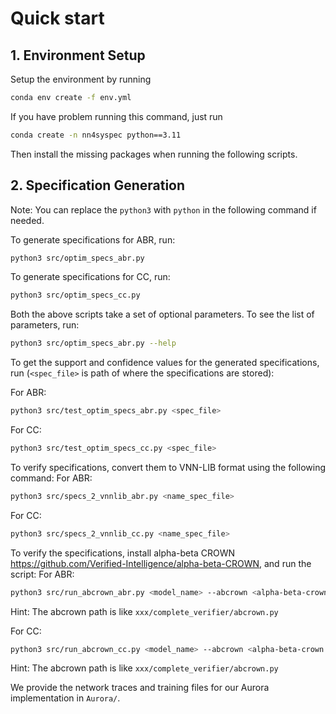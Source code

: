 # Quick start
## 1. Environment Setup
Setup the environment by running 

```bash
conda env create -f env.yml
```

If you have problem running this command, just run

```bash
conda create -n nn4syspec python==3.11
```

Then install the missing packages when running the following scripts.

## 2. Specification Generation
Note: You can replace the `python3` with `python` in the following command if needed.

To generate specifications for ABR, run:
```bash
python3 src/optim_specs_abr.py
```

To generate specifications for CC, run:
```bash
python3 src/optim_specs_cc.py
```

Both the above scripts take a set of optional parameters. To see the list of parameters, run:
```bash
python3 src/optim_specs_abr.py --help
```

To get the support and confidence values for the generated specifications, run (```<spec_file>``` is path of where the specifications are stored):

For ABR:
```bash
python3 src/test_optim_specs_abr.py <spec_file>
```

For CC:
```bash
python3 src/test_optim_specs_cc.py <spec_file>
```

To verify specifications, convert them to VNN-LIB format using the following command:
For ABR:
```bash
python3 src/specs_2_vnnlib_abr.py <name_spec_file>
```

For CC:
```bash
python3 src/specs_2_vnnlib_cc.py <name_spec_file>
```

To verify the specifications, install alpha-beta CROWN https://github.com/Verified-Intelligence/alpha-beta-CROWN, and run the script:
For ABR:
```bash
python3 src/run_abcrown_abr.py <model_name> --abcrown <alpha-beta-crown path>
```
Hint: The abcrown path is like `xxx/complete_verifier/abcrown.py`

For CC:
```bash
python3 src/run_abcrown_cc.py <model_name> --abcrown <alpha-beta-crown path>
```
Hint: The abcrown path is like `xxx/complete_verifier/abcrown.py`

We provide the network traces and training files for our Aurora implementation in ```Aurora/```.
